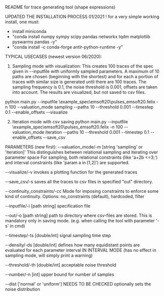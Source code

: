 README for trace generating tool (shape expressions)



UPDATED THE INSTALLATION PROCESS 01/2021 !
for a very simple working install, one must:
- install miniconda
- "conda install numpy sympy scipy pandas networkx tqdm matplotlib pyswarms pandas  -y"
- "conda install -c conda-forge antlr-python-runtime -y"


TYPICAL USECASES (newest version 06/2020):
1) Sampling mode with visualization:
This creates 100 traces of the spec given in --inputfile with uniformly sampled parameters.
A maximum of 10 paths are chosen (beginning with the shortest) and for each a portion of traces with similar size is
generated until there are 100 traces.
The sampling frequency is 0.1, the noise threshold is 0.001, offsets are taken into account.
The results are visualized, but not saved to csv files.

python main.py --inputfile <path>\example_spec\emsoft20\pulses_emsoft20.felix -n 100 --valuation_mode sampling --paths 10
--threshold 0.001 --timestep 0.1 --enable_offsets --visualize

2) Iteration mode with csv saving
python main.py --inputfile <path>\example_spec\emsoft20\pulses_emsoft20.felix -n 100 --valuation_mode iteration --paths 10 --threshold 0.001 --timestep 0.1 --enable_offsets --save_csv





PARAMETERS (new first):
--valuation_mode/-m [string 'sampling' or 'iteration]'
    This distinguishes between relational sampling and iterating over parameter space
    For sampling, both relational constraints (like 'a+2b <=3;') and interval constraints (like 'param a in [1,2]') are supported.

--visualize/-v
    invokes a plotting function for the generated traces

--save_csv/-s
    saves all the traces to csv files in specified "out" directory.

--continuity_constraints/-cc
	Mode for imposing constraints to enforce some kind of continuity. Options: no_constraints (default), hardcoded, filter

--inputfile/-i  [path string]
    specification file

--out/-o [path string]
    path to directory where csv-files are stored. This is mandatory only in saving mode.
    (e.g. when calling the tool with parameter '-s' in cmd)

--timestep/-ts  [double/int]
    signal sampling time step

--density/-ds [double/int]
    defines how many equidistant points are evaluated for each parameter interval IN INTERVAL MODE
    (has no effect in sampling mode, will simply print a warning)

--threshold/-th [double/int]
    acceptable noise threshold

--number/-n [int]
    upper bound for number of samples

--dist ['normal' or 'uniform'] NEEDS TO BE CHECKED
    optionally sets the noise distribution









		
		

		
		
